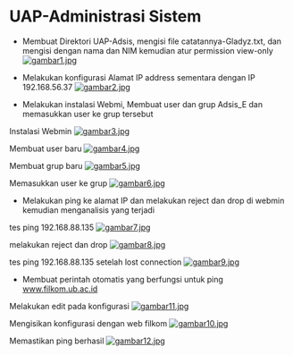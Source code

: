 # UAP-Administrasi Sistem

- Membuat Direktori UAP-Adsis, mengisi file catatannya-Gladyz.txt, dan mengisi dengan nama dan NIM kemudian atur permission view-only 
[![gambar1.jpg](https://i.postimg.cc/7PVg6Y11/gambar1.jpg)](https://postimg.cc/pym9cv6y)
    
- Melakukan konfigurasi Alamat IP address sementara dengan IP 192.168.56.37
[![gambar2.jpg](https://i.postimg.cc/BbVkHWPJ/gambar2.jpg)](https://postimg.cc/BP2mfVCz)   

- Melakukan instalasi Webmi, Membuat user dan grup Adsis_E dan memasukkan user ke grup tersebut

Instalasi Webmin
[![gambar3.jpg](https://i.postimg.cc/1RwmSJFb/gambar3.jpg)](https://postimg.cc/SjQF7LDG) 

Membuat user baru
[![gambar4.jpg](https://i.postimg.cc/8PG1zMBc/gambar4.jpg)](https://postimg.cc/jC8V8W1Y)

Membuat grup baru
[![gambar5.jpg](https://i.postimg.cc/PrMdpJ24/gambar5.jpg)](https://postimg.cc/Czd39hyB)

Memasukkan user ke grup
[![gambar6.jpg](https://i.postimg.cc/Jz4Mb8FW/gambar6.jpg)](https://postimg.cc/bsM7h786)

- Melakukan ping ke alamat IP dan melakukan reject dan drop di webmin kemudian menganalisis yang terjadi

tes ping 192.168.88.135
[![gambar7.jpg](https://i.postimg.cc/pVSWMrqc/gambar7.jpg)](https://postimg.cc/Btx9xSW2)

melakukan reject dan drop
[![gambar8.jpg](https://i.postimg.cc/wBFzfj1V/gambar8.jpg)](https://postimg.cc/DWWRmFdJ)

tes ping 192.168.88.135 setelah lost connection
[![gambar9.jpg](https://i.postimg.cc/wB9HQmjM/gambar9.jpg)](https://postimg.cc/DSpt2ms3)

- Membuat perintah otomatis yang berfungsi untuk ping www.filkom.ub.ac.id

Melakukan edit pada konfigurasi
[![gambar11.jpg](https://i.postimg.cc/T37YzHdX/gambar11.jpg)](https://postimg.cc/sMWrSmGn)

Mengisikan konfigurasi dengan web filkom
[![gambar10.jpg](https://i.postimg.cc/VkLkHccR/gambar10.jpg)](https://postimg.cc/cr2Wr2Cg)

Memastikan ping berhasil
[![gambar12.jpg](https://i.postimg.cc/cJv40MCt/gambar12.jpg)](https://postimg.cc/gwPPKhvG)



